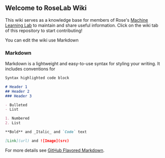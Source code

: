 ## Welcome to RoseLab Wiki

This wiki serves as a knowledge base for members of Rose's [Machine Learning Lab](https://ml.ccis.northeastern.edu/) to maintain and share useful information. Click on the wiki tab of this repository to start contributing!

You can edit the wiki use Markdown

### Markdown

Markdown is a lightweight and easy-to-use syntax for styling your writing. It includes conventions for

```markdown
Syntax highlighted code block

# Header 1
## Header 2
### Header 3

- Bulleted
- List

1. Numbered
2. List

**Bold** and _Italic_ and `Code` text

[Link](url) and ![Image](src)
```

For more details see [GitHub Flavored Markdown](https://guides.github.com/features/mastering-markdown/).


